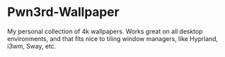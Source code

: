# Pwn3rd-Wallpaper
My personal collection of 4k wallpapers. Works great on all desktop environments, and that 
fits nice to tiling window managers, like Hyprland, i3wm, Sway, etc.
